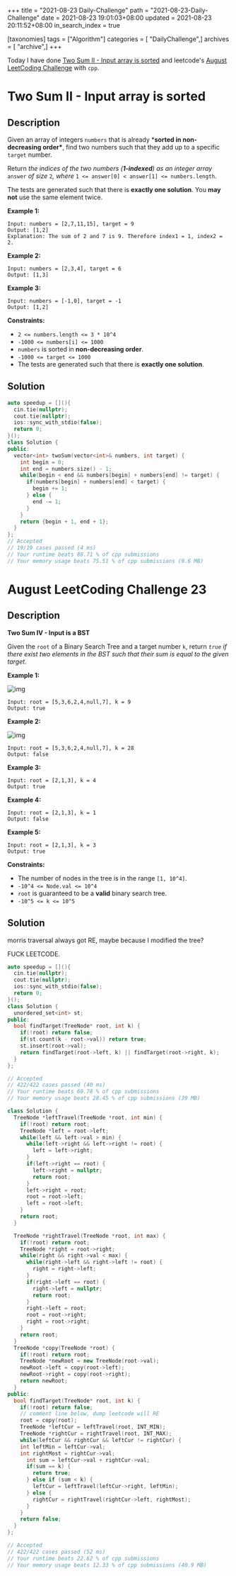 +++
title = "2021-08-23 Daily-Challenge"
path = "2021-08-23-Daily-Challenge"
date = 2021-08-23 19:01:03+08:00
updated = 2021-08-23 20:11:52+08:00
in_search_index = true

[taxonomies]
tags = ["Algorithm"]
categories = [ "DailyChallenge",]
archives = [ "archive",]
+++

Today I have done [Two Sum II - Input array is sorted](https://leetcode.com/problems/two-sum-ii-input-array-is-sorted/description/) and leetcode's [August LeetCoding Challenge](https://leetcode.com/explore/challenge/card/august-leetcoding-challenge-2021/616/week-4-august-22nd-august-28th/3908/) with `cpp`.

<!-- more -->

# Two Sum II - Input array is sorted

## Description

Given an array of integers `numbers` that is already ***sorted in non-decreasing order\***, find two numbers such that they add up to a specific `target` number.

Return *the indices of the two numbers (**1-indexed**) as an integer array* `answer` *of size* `2`*, where* `1 <= answer[0] < answer[1] <= numbers.length`.

The tests are generated such that there is **exactly one solution**. You **may not** use the same element twice.

 

**Example 1:**

```
Input: numbers = [2,7,11,15], target = 9
Output: [1,2]
Explanation: The sum of 2 and 7 is 9. Therefore index1 = 1, index2 = 2.
```

**Example 2:**

```
Input: numbers = [2,3,4], target = 6
Output: [1,3]
```

**Example 3:**

```
Input: numbers = [-1,0], target = -1
Output: [1,2]
```

 

**Constraints:**

- `2 <= numbers.length <= 3 * 10^4`
- `-1000 <= numbers[i] <= 1000`
- `numbers` is sorted in **non-decreasing order**.
- `-1000 <= target <= 1000`
- The tests are generated such that there is **exactly one solution**.

## Solution

``` cpp
auto speedup = [](){
  cin.tie(nullptr);
  cout.tie(nullptr);
  ios::sync_with_stdio(false);
  return 0;
}();
class Solution {
public:
  vector<int> twoSum(vector<int>& numbers, int target) {
    int begin = 0;
    int end = numbers.size() - 1;
    while(begin < end && numbers[begin] + numbers[end] != target) {
      if(numbers[begin] + numbers[end] < target) {
        begin += 1;
      } else {
        end -= 1;
      }
    }
    return {begin + 1, end + 1};
  }
};
// Accepted
// 19/19 cases passed (4 ms)
// Your runtime beats 88.71 % of cpp submissions
// Your memory usage beats 75.51 % of cpp submissions (9.6 MB)
```

# August LeetCoding Challenge 23

## Description

**Two Sum IV - Input is a BST**

Given the `root` of a Binary Search Tree and a target number `k`, return *`true` if there exist two elements in the BST such that their sum is equal to the given target*.

 

**Example 1:**

![img](https://assets.leetcode.com/uploads/2020/09/21/sum_tree_1.jpg)

```
Input: root = [5,3,6,2,4,null,7], k = 9
Output: true
```

**Example 2:**

![img](https://assets.leetcode.com/uploads/2020/09/21/sum_tree_2.jpg)

```
Input: root = [5,3,6,2,4,null,7], k = 28
Output: false
```

**Example 3:**

```
Input: root = [2,1,3], k = 4
Output: true
```

**Example 4:**

```
Input: root = [2,1,3], k = 1
Output: false
```

**Example 5:**

```
Input: root = [2,1,3], k = 3
Output: true
```

 

**Constraints:**

- The number of nodes in the tree is in the range `[1, 10^4]`.
- `-10^4 <= Node.val <= 10^4`
- `root` is guaranteed to be a **valid** binary search tree.
- `-10^5 <= k <= 10^5`

## Solution

morris traversal always got RE, maybe because I modified the tree?

FUCK LEETCODE.

``` cpp
auto speedup = [](){
  cin.tie(nullptr);
  cout.tie(nullptr);
  ios::sync_with_stdio(false);
  return 0;
}();
class Solution {
  unordered_set<int> st;
public:
  bool findTarget(TreeNode* root, int k) {
    if(!root) return false;
    if(st.count(k - root->val)) return true;
    st.insert(root->val);
    return findTarget(root->left, k) || findTarget(root->right, k);
  }
};

// Accepted
// 422/422 cases passed (40 ms)
// Your runtime beats 60.78 % of cpp submissions
// Your memory usage beats 28.45 % of cpp submissions (39 MB)
```

``` cpp
class Solution {
  TreeNode *leftTravel(TreeNode *root, int min) {
    if(!root) return root;
    TreeNode *left = root->left;
    while(left && left->val > min) {
      while(left->right && left->right != root) {
        left = left->right;
      }
      if(left->right == root) {
        left->right = nullptr;
        return root;
      } 
      left->right = root;
      root = root->left;
      left = root->left;
    }
    return root;
  }

  TreeNode *rightTravel(TreeNode *root, int max) {
    if(!root) return root;
    TreeNode *right = root->right;
    while(right && right->val < max) {
      while(right->left && right->left != root) {
        right = right->left;
      }
      if(right->left == root) {
        right->left = nullptr;
        return root;
      } 
      right->left = root;
      root = root->right;
      right = root->right;
    }
    return root;
  }
  TreeNode *copy(TreeNode *root) {
    if(!root) return root;
    TreeNode *newRoot = new TreeNode(root->val);
    newRoot->left = copy(root->left);
    newRoot->right = copy(root->right);
    return newRoot;
  }
public:
  bool findTarget(TreeNode* root, int k) {
    if(!root) return false;
    // comment line below, dump leetcode will RE
    root = copy(root);
    TreeNode *leftCur = leftTravel(root, INT_MIN);
    TreeNode *rightCur = rightTravel(root, INT_MAX);
    while(leftCur && rightCur && leftCur != rightCur) {
    int leftMin = leftCur->val;
    int rightMost = rightCur->val;
      int sum = leftCur->val + rightCur->val;
      if(sum == k) {
        return true;
      } else if (sum < k) {
        leftCur = leftTravel(leftCur->right, leftMin);
      } else {
        rightCur = rightTravel(rightCur->left, rightMost);
      }
    }
    return false;
  }
};

// Accepted
// 422/422 cases passed (52 ms)
// Your runtime beats 22.62 % of cpp submissions
// Your memory usage beats 12.33 % of cpp submissions (40.9 MB)
```
